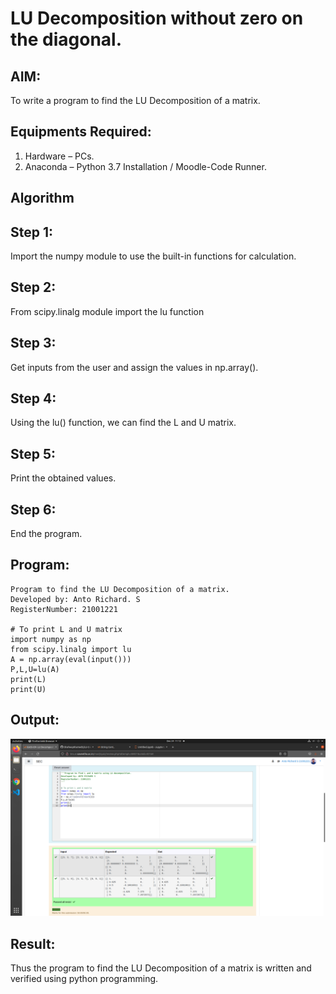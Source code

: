 # LU Decomposition without zero on the diagonal.

## AIM:
To write a program to find the LU Decomposition of a matrix.

## Equipments Required:
1. Hardware – PCs.
2. Anaconda – Python 3.7 Installation / Moodle-Code Runner.

## Algorithm
## Step 1:
Import the numpy module to use the built-in functions for calculation.
## Step 2:
From scipy.linalg module import the lu function
## Step 3:
Get inputs from the user and assign the values in np.array().
## Step 4:
Using the lu() function, we can find the L and U matrix.
## Step 5:
Print the obtained values.
## Step 6:
End the program.

## Program:
```
Program to find the LU Decomposition of a matrix.
Developed by: Anto Richard. S
RegisterNumber: 21001221

# To print L and U matrix
import numpy as np
from scipy.linalg import lu
A = np.array(eval(input()))
P,L,U=lu(A)
print(L)
print(U)
```

## Output:
![lu decomposition](ludecomp.png)


## Result:
Thus the program to find the LU Decomposition of a matrix is written and verified using python programming.

